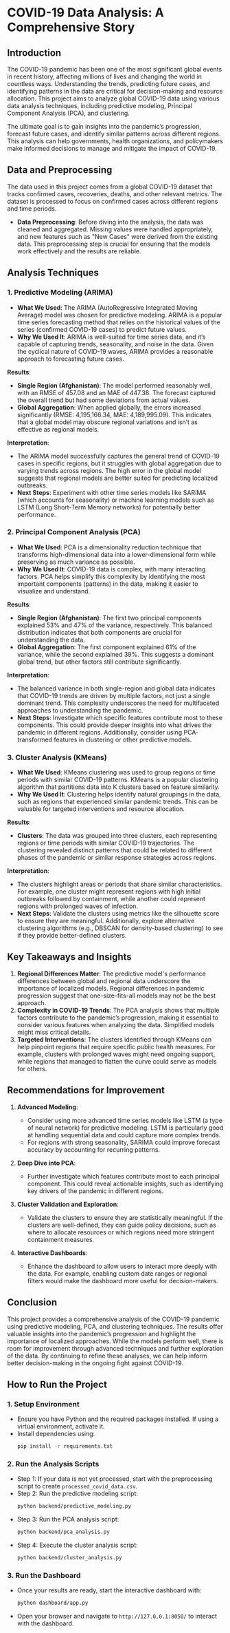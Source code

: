 
# COVID-19 Data Analysis: A Comprehensive Story

## Introduction
The COVID-19 pandemic has been one of the most significant global events in recent history, affecting millions of lives and changing the world in countless ways. Understanding the trends, predicting future cases, and identifying patterns in the data are critical for decision-making and resource allocation. This project aims to analyze global COVID-19 data using various data analysis techniques, including predictive modeling, Principal Component Analysis (PCA), and clustering.

The ultimate goal is to gain insights into the pandemic’s progression, forecast future cases, and identify similar patterns across different regions. This analysis can help governments, health organizations, and policymakers make informed decisions to manage and mitigate the impact of COVID-19.

## Data and Preprocessing
The data used in this project comes from a global COVID-19 dataset that tracks confirmed cases, recoveries, deaths, and other relevant metrics. The dataset is processed to focus on confirmed cases across different regions and time periods.

- **Data Preprocessing**: Before diving into the analysis, the data was cleaned and aggregated. Missing values were handled appropriately, and new features such as "New Cases" were derived from the existing data. This preprocessing step is crucial for ensuring that the models work effectively and the results are reliable.

## Analysis Techniques

### 1. Predictive Modeling (ARIMA)
   - **What We Used**: The ARIMA (AutoRegressive Integrated Moving Average) model was chosen for predictive modeling. ARIMA is a popular time series forecasting method that relies on the historical values of the series (confirmed COVID-19 cases) to predict future values.
   - **Why We Used It**: ARIMA is well-suited for time series data, and it’s capable of capturing trends, seasonality, and noise in the data. Given the cyclical nature of COVID-19 waves, ARIMA provides a reasonable approach to forecasting future cases.

   **Results**:
   - **Single Region (Afghanistan)**: The model performed reasonably well, with an RMSE of 457.08 and an MAE of 447.38. The forecast captured the overall trend but had some deviations from actual values.
   - **Global Aggregation**: When applied globally, the errors increased significantly (RMSE: 4,195,166.34, MAE: 4,189,995.09). This indicates that a global model may obscure regional variations and isn’t as effective as regional models.

   **Interpretation**:
   - The ARIMA model successfully captures the general trend of COVID-19 cases in specific regions, but it struggles with global aggregation due to varying trends across regions. The high error in the global model suggests that regional models are better suited for predicting localized outbreaks.
   - **Next Steps**: Experiment with other time series models like SARIMA (which accounts for seasonality) or machine learning models such as LSTM (Long Short-Term Memory networks) for potentially better performance.

### 2. Principal Component Analysis (PCA)
   - **What We Used**: PCA is a dimensionality reduction technique that transforms high-dimensional data into a lower-dimensional form while preserving as much variance as possible.
   - **Why We Used It**: COVID-19 data is complex, with many interacting factors. PCA helps simplify this complexity by identifying the most important components (patterns) in the data, making it easier to visualize and understand.

   **Results**:
   - **Single Region (Afghanistan)**: The first two principal components explained 53% and 47% of the variance, respectively. This balanced distribution indicates that both components are crucial for understanding the data.
   - **Global Aggregation**: The first component explained 61% of the variance, while the second explained 39%. This suggests a dominant global trend, but other factors still contribute significantly.

   **Interpretation**:
   - The balanced variance in both single-region and global data indicates that COVID-19 trends are driven by multiple factors, not just a single dominant trend. This complexity underscores the need for multifaceted approaches to understanding the pandemic.
   - **Next Steps**: Investigate which specific features contribute most to these components. This could provide deeper insights into what drives the pandemic in different regions. Additionally, consider using PCA-transformed features in clustering or other predictive models.

### 3. Cluster Analysis (KMeans)
   - **What We Used**: KMeans clustering was used to group regions or time periods with similar COVID-19 patterns. KMeans is a popular clustering algorithm that partitions data into K clusters based on feature similarity.
   - **Why We Used It**: Clustering helps identify natural groupings in the data, such as regions that experienced similar pandemic trends. This can be valuable for targeted interventions and resource allocation.

   **Results**:
   - **Clusters**: The data was grouped into three clusters, each representing regions or time periods with similar COVID-19 trajectories. The clustering revealed distinct patterns that could be related to different phases of the pandemic or similar response strategies across regions.

   **Interpretation**:
   - The clusters highlight areas or periods that share similar characteristics. For example, one cluster might represent regions with high initial outbreaks followed by containment, while another could represent regions with prolonged waves of infection.
   - **Next Steps**: Validate the clusters using metrics like the silhouette score to ensure they are meaningful. Additionally, explore alternative clustering algorithms (e.g., DBSCAN for density-based clustering) to see if they provide better-defined clusters.

## Key Takeaways and Insights

1. **Regional Differences Matter**: The predictive model's performance differences between global and regional data underscore the importance of localized models. Regional differences in pandemic progression suggest that one-size-fits-all models may not be the best approach.
2. **Complexity in COVID-19 Trends**: The PCA analysis shows that multiple factors contribute to the pandemic’s progression, making it essential to consider various features when analyzing the data. Simplified models might miss critical details.
3. **Targeted Interventions**: The clusters identified through KMeans can help pinpoint regions that require specific public health measures. For example, clusters with prolonged waves might need ongoing support, while regions that managed to flatten the curve could serve as models for others.

## Recommendations for Improvement

1. **Advanced Modeling**: 
   - Consider using more advanced time series models like LSTM (a type of neural network) for predictive modeling. LSTM is particularly good at handling sequential data and could capture more complex trends.
   - For regions with strong seasonality, SARIMA could improve forecast accuracy by accounting for recurring patterns.

2. **Deep Dive into PCA**:
   - Further investigate which features contribute most to each principal component. This could reveal actionable insights, such as identifying key drivers of the pandemic in different regions.

3. **Cluster Validation and Exploration**:
   - Validate the clusters to ensure they are statistically meaningful. If the clusters are well-defined, they can guide policy decisions, such as where to allocate resources or which regions need more stringent containment measures.

4. **Interactive Dashboards**:
   - Enhance the dashboard to allow users to interact more deeply with the data. For example, enabling custom date ranges or regional filters would make the dashboard more useful for decision-makers.

## Conclusion
This project provides a comprehensive analysis of the COVID-19 pandemic using predictive modeling, PCA, and clustering techniques. The results offer valuable insights into the pandemic’s progression and highlight the importance of localized approaches. While the models perform well, there is room for improvement through advanced techniques and further exploration of the data. By continuing to refine these analyses, we can help inform better decision-making in the ongoing fight against COVID-19.

## How to Run the Project

### 1. Setup Environment
   - Ensure you have Python and the required packages installed. If using a virtual environment, activate it.
   - Install dependencies using:
     ```bash
     pip install -r requirements.txt
     ```

### 2. Run the Analysis Scripts

   - Step 1: If your data is not yet processed, start with the preprocessing script to create `processed_covid_data.csv`.
   - Step 2: Run the predictive modeling script:
     ```bash
     python backend/predictive_modeling.py
     ```
   - Step 3: Run the PCA analysis script:
     ```bash
     python backend/pca_analysis.py
     ```
   - Step 4: Execute the cluster analysis script:
     ```bash
     python backend/cluster_analysis.py
     ```

### 3. Run the Dashboard

   - Once your results are ready, start the interactive dashboard with:
     ```bash
     python dashboard/app.py
     ```
   - Open your browser and navigate to `http://127.0.0.1:8050/` to interact with the dashboard.
